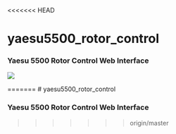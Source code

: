<<<<<<< HEAD
# yaesu5500_rotor_control

<h3>Yaesu 5500 Rotor Control Web Interface</h3>

<p>
<img src="granasat/yaesu5500_rotor_control/blob/master/doc/control.png" style="max-width:100%;">
</p>
=======
# yaesu5500_rotor_control

<h3>Yaesu 5500 Rotor Control Web Interface</h3>


>>>>>>> origin/master
